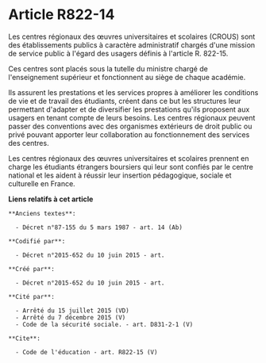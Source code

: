 # Article R822-14

Les centres régionaux des œuvres universitaires et scolaires (CROUS) sont des établissements publics à caractère
administratif chargés d'une mission de service public à l'égard des usagers définis à l'article R. 822-15. 

Ces centres sont placés sous la tutelle du ministre chargé de l'enseignement supérieur et fonctionnent au siège de chaque
académie. 

Ils assurent les prestations et les services propres à améliorer les conditions de vie et de travail des étudiants, créent
dans ce but les structures leur permettant d'adapter et de diversifier les prestations qu'ils proposent aux usagers en tenant
compte de leurs besoins. Les centres régionaux peuvent passer des conventions avec des organismes extérieurs de droit public
ou privé pouvant apporter leur collaboration au fonctionnement des services des centres. 

Les centres régionaux des œuvres universitaires et scolaires prennent en charge les étudiants étrangers boursiers qui leur
sont confiés par le centre national et les aident à réussir leur insertion pédagogique, sociale et culturelle en France.

**Liens relatifs à cet article**

	**Anciens textes**:

	  - Décret n°87-155 du 5 mars 1987 - art. 14 (Ab)

	**Codifié par**:

	  - Décret n°2015-652 du 10 juin 2015 - art.

	**Créé par**:

	  - Décret n°2015-652 du 10 juin 2015 - art.

	**Cité par**:

	  - Arrêté du 15 juillet 2015 (VD)
	  - Arrêté du 7 décembre 2015 (V)
	  - Code de la sécurité sociale. - art. D831-2-1 (V)

	**Cite**:

	  - Code de l'éducation - art. R822-15 (V)
